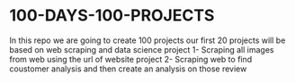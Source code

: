 # 100-DAYS-100-PROJECTS
In this repo we are going to create 100 projects our first 20 projects will be based on web scraping and data science 
project 1- Scraping all images from web using the url of website
project 2- Scraping web to find coustomer analysis and then create an analysis on those review
